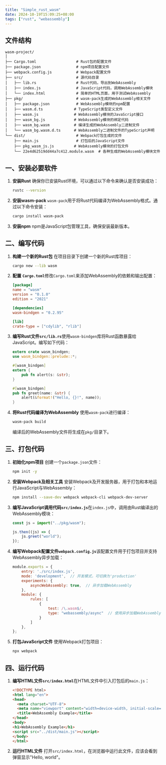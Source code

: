 ```yaml
---
title: "Simple_rust_wasm"
date: 2024-10-19T15:09:25+08:00
tags: ["rust", "webassembly"]
---
```


## 文件结构

```
wasm-project/
│
├── Cargo.toml                  # Rust包的配置文件
├── package.json                # npm项目配置文件
├── webpack.config.js           # Webpack配置文件
├── src/                        # 源代码目录
│   ├── lib.rs                  # Rust代码，导出到WebAssembly
│   ├── index.js                # JavaScript代码，调用WebAssembly模块
│   └── index.html              # 简单的HTML页面，用于测试WebAssembly
├── pkg/                        # wasm-pack生成的WebAssembly相关文件
│   ├── package.json            # WebAssembly模块的npm配置
│   ├── wasm.d.ts              # TypeScript类型定义文件
│   ├── wasm.js                # WebAssembly模块的JavaScript接口
│   ├── wasm_bg.js             # WebAssembly模块的绑定代码
│   ├── wasm_bg.wasm           # 编译生成的WebAssembly二进制文件
│   └── wasm_bg.wasm.d.ts      # WebAssembly二进制文件的TypeScript声明
└── dist/                       # Webpack打包生成的文件
    ├── main.js                 # 打包后的JavaScript文件
    ├── pkg_wasm_js.js         # WebAssembly模块的打包文件
    └── 22e4d62519dd44a7c412.module.wasm  # 各种生成的WebAssembly模块文件
```

## 一、安装必要软件

1. **安装Rust**
   确保你已安装Rust环境，可以通过以下命令来确认是否安装成功：
    ```bash
    rustc --version
    ```

2. **安装wasm-pack**
   `wasm-pack`用于将Rust代码编译为WebAssembly格式。通过以下命令安装：
    ```bash
    cargo install wasm-pack
    ```

3. **安装npm**
   npm是JavaScript包管理工具，确保安装最新版本。

## 二、编写代码

1. **构建一个新的Rust包**
   在项目目录下创建一个新的Rust库项目：
    ```bash
    cargo new --lib wasm
    ```

2. **配置** **​`Cargo.toml`​**
   修改`Cargo.toml`来添加WebAssembly的依赖和输出配置：
    ```toml
    [package]
    name = "wasm"
    version = "0.1.0"
    edition = "2021"

    [dependencies]
    wasm-bindgen = "0.2.95"

    [lib]
    crate-type = ["cdylib", "rlib"]
    ```

3. **编写Rust文件** **​`src/lib.rs`​**
   使用`wasm-bindgen`库将Rust函数暴露给JavaScript。编写如下代码：
    ```rust
    extern crate wasm_bindgen;
    use wasm_bindgen::prelude::*;

    #[wasm_bindgen]
    extern {
        pub fn alert(s: &str);
    }

    #[wasm_bindgen]
    pub fn greet(name: &str) {
        alert(&format!("Hello, {}!", name));
    }
    ```

4. **将Rust代码编译为WebAssembly**
   使用`wasm-pack`进行编译：
    ```bash
    wasm-pack build
    ```
   编译后的WebAssembly文件将生成在`pkg/`目录下。

## 三、打包代码

1. **初始化npm项目**
   创建一个`package.json`文件：
    ```bash
    npm init -y
    ```

2. **安装Webpack及相关工具**
   安装Webpack及开发服务器，用于打包和本地运行JavaScript与WebAssembly：
    ```bash
    npm install --save-dev webpack webpack-cli webpack-dev-server
    ```

3. **编写JavaScript调用代码** **​`src/index.js`​**
   在`index.js`中，调用由Rust编译出的WebAssembly模块：
    ```javascript
    const js = import("../pkg/wasm");

    js.then((js) => {
        js.greet("world");
    });
    ```

4. **编写Webpack配置文件** **​`webpack.config.js`​**
   该配置文件用于打包项目并支持WebAssembly异步加载：
    ```javascript
    module.exports = {
        entry: './src/index.js',
        mode: 'development',  // 开发模式，可切换为'production'
        experiments: {
            asyncWebAssembly: true,  // 异步加载WebAssembly
        },
        module: {
            rules: [
                {
                    test: /\.wasm$/,
                    type: "webassembly/async"  // 使用异步加载WebAssembly
                }
            ]
        },
    };
    ```

5. **打包JavaScript文件**
   使用Webpack打包项目：
    ```bash
    npx webpack
    ```

## 四、运行代码

1. **编写HTML文件** **​`src/index.html`​**
   在HTML文件中引入打包后的`main.js`：
    ```html
    <!DOCTYPE html>
    <html lang="en">
    <head>
      <meta charset="UTF-8">
      <meta name="viewport" content="width=device-width, initial-scale=1.0">
      <title>WebAssembly Example</title>
    </head>
    <body>
    <h1>WebAssembly Example</h1>
    <script src="../dist/main.js"></script>
    </body>
    </html>
    ```

2. **运行HTML文件**
   打开`src/index.html`，在浏览器中运行此文件，应该会看到弹窗显示"Hello, world"。
